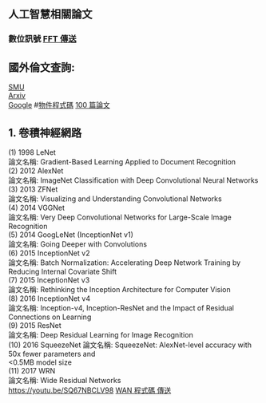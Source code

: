 ## 人工智慧相關論文   
### 數位訊號 [FFT 傳送](http://www.cmlab.csie.ntu.edu.tw/cml/dsp/training/coding/transform/fft.html)  
  
## 國外倫文查詢:
[SMU](https://scholar.smu.edu/do/search/?q=BPNN&start=0&context=2110049&facet=)  
[Arxiv](https://arxiv.org/search/?query=ANN&searchtype=all&source=header)   
[Google](https://scholar.google.com/schhp?hl=zh-TW&as_sdt=0,5)
#[物件程式碼](https://paperswithcode.com/?fbclid=IwAR1bHhL27aHJ6NJr9pJVBhfpsxEnuI_gL0cau1cNv-J0F7Ga0XRZYmzsjAA)
[100 篇論文 ](https://gitycc.github.io/machine-learning-papers-summary/?fbclid=IwAR0u8ACGBq788yv5nqF_tdTOArzLQZaVGlZqdVH1S_H1dVOjovS7et_EQTQ#/speech/waveglow)
## 1. 卷積神經網路
(1) 1998 LeNet  
論文名稱: Gradient-Based Learning Applied to Document Recognition  
(2) 2012 AlexNet  
論文名稱: ImageNet Classification with Deep Convolutional Neural Networks  
(3) 2013 ZFNet  
論文名稱: Visualizing and Understanding Convolutional Networks  
(4) 2014 VGGNet  
論文名稱: Very Deep Convolutional Networks for Large-Scale Image  
Recognition  
(5) 2014 GoogLeNet (InceptionNet v1)  
論文名稱: Going Deeper with Convolutions  
(6) 2015 InceptionNet v2  
論文名稱: Batch Normalization: Accelerating Deep Network Training by  
Reducing Internal Covariate Shift  
(7) 2015 InceptionNet v3  
論文名稱: Rethinking the Inception Architecture for Computer Vision  
(8) 2016 InceptionNet v4  
論文名稱: Inception-v4, Inception-ResNet and the Impact of Residual Connections on Learning  
(9) 2015 ResNet   
論文名稱: Deep Residual Learning for Image Recognition  
(10) 2016 SqueezeNet 
論文名稱: SqueezeNet: AlexNet-level accuracy with 50x fewer parameters and  
<0.5MB model size  
(11) 2017 WRN  
論文名稱: Wide Residual Networks  
https://youtu.be/SQ67NBCLV98
[WAN 程式碼 傳送](https://github.com/szagoruyko/wide-residual-networks)

